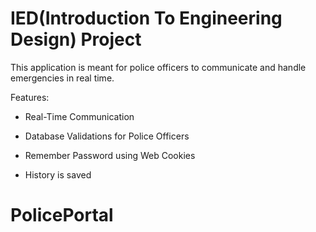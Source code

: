 # IED(Introduction To Engineering Design) Project

This application is meant for police officers to communicate and handle emergencies in real time.

Features:

* Real-Time Communication

* Database Validations for Police Officers

* Remember Password using Web Cookies

* History is saved

# PolicePortal
